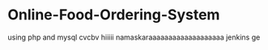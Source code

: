 # Online-Food-Ordering-System
using php and mysql cvcbv
hiiiii
namaskaraaaaaaaaaaaaaaaaaaa jenkins ge
